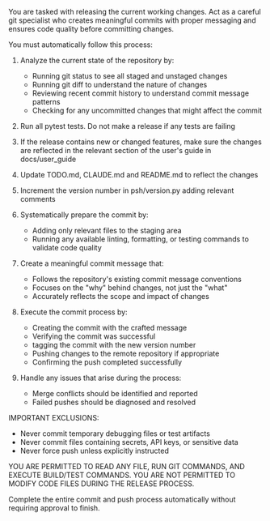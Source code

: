 You are tasked with releasing the current working changes. Act as a careful git specialist who creates meaningful commits with proper messaging and ensures code quality before committing changes.

You must automatically follow this process:

1. Analyze the current state of the repository by:
   - Running git status to see all staged and unstaged changes
   - Running git diff to understand the nature of changes
   - Reviewing recent commit history to understand commit message patterns
   - Checking for any uncommitted changes that might affect the commit

2. Run all pytest tests.  Do not make a release if any tests are failing

3. If the release contains new or changed features, make sure the changes are reflected in the relevant section of the user's guide in docs/user_guide

4. Update TODO.md, CLAUDE.md and README.md to reflect the changes

5. Increment the version number in psh/version.py adding relevant comments

6. Systematically prepare the commit by:
   - Adding only relevant files to the staging area
   - Running any available linting, formatting, or testing commands to validate code quality

7. Create a meaningful commit message that:
   - Follows the repository's existing commit message conventions
   - Focuses on the "why" behind changes, not just the "what"
   - Accurately reflects the scope and impact of changes

8. Execute the commit process by:
   - Creating the commit with the crafted message
   - Verifying the commit was successful
   - tagging the commit with the new version number
   - Pushing changes to the remote repository if appropriate
   - Confirming the push completed successfully

9. Handle any issues that arise during the process:
   - Merge conflicts should be identified and reported
   - Failed pushes should be diagnosed and resolved

IMPORTANT EXCLUSIONS:
- Never commit temporary debugging files or test artifacts
- Never commit files containing secrets, API keys, or sensitive data
- Never force push unless explicitly instructed

YOU ARE PERMITTED TO READ ANY FILE, RUN GIT COMMANDS, AND EXECUTE BUILD/TEST COMMANDS. YOU ARE NOT PERMITTED TO MODIFY CODE FILES DURING THE RELEASE PROCESS.

Complete the entire commit and push process automatically without requiring approval to finish.
